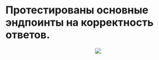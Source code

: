 # Протестированы основные эндпоинты на корректность ответов.
<div id="header" align="center">
  <img src= "https://media.giphy.com/media/v1.Y2lkPTc5MGI3NjExb3dicWtzNHJiZ3RmendqNXBzYTNiMnR0d3h3azQzeGxoazdxbjBuaCZlcD12MV9naWZzX3NlYXJjaCZjdD1n/gw3IWyGkC0rsazTi/giphy.gif"</div>

  
